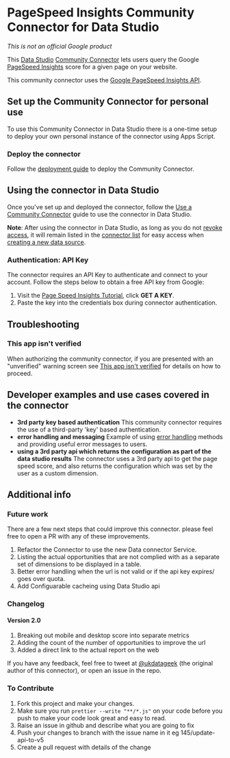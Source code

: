 # PageSpeed Insights Community Connector for Data Studio

*This is not an official Google product*

This [Data Studio] [Community Connector] lets users query the Google
[PageSpeed Insights] score for a given page on your website.

This community connector uses the [Google PageSpeed Insights API].

## Set up the Community Connector for personal use

To use this Community Connector in Data Studio there is a one-time setup to
deploy your own personal instance of the connector using Apps Script.

### Deploy the connector

Follow the [deployment guide] to deploy the Community Connector.

## Using the connector in Data Studio

Once you've set up and deployed the connector, follow the
[Use a Community Connector] guide to use the connector in Data Studio.

**Note**: After using the connector in Data Studio, as long as you do not
[revoke access], it will remain listed in the [connector list] for easy access
when [creating a new data source].

### Authentication: API Key

The connector requires an API Key to authenticate and connect to your account.
Follow the steps below to obtain a free API key from Google:

1. Visit the [Page Speed Insights Tutorial], click **GET A KEY**.
1. Paste the key into the credentials box during connector authentication.

## Troubleshooting

### This app isn't verified

When authorizing the community connector, if you are presented with an
"unverified" warning screen see [This app isn't verified] for details on how to
proceed.

## Developer examples and use cases covered in the connector

- **3rd party key based authentication** This community connector requires the
  use of a third-party 'key' based authentication.
- **error handling and messaging** Example of using [error handling] methods
  and providing useful error messages to users.
- **using a 3rd party api which returns the configuration as part of the data
  studio results** The connector uses a 3rd party api to get the page speed
  score, and also returns the configuration which was set by the user as a
  custom dimension.

## Additional info

### Future work
There are a few next steps that could improve this connector. please feel free
to open a PR with any of these improvements.

1. Refactor the Connector to use the new Data connector Service.
2. Listing the actual opportunities that are not complied with as a separate set of dimensions
   to be displayed in a table.
3. Better error handling when the url is not valid or if the api key expires/
   goes over quota.
4. Add Configuarable cacheing using Data Studio api

### Changelog
#### Version 2.0
1. Breaking out mobile and desktop score into separate metrics
2. Adding the count of the number of opportunities to improve the url
3. Added a direct link to the actual report on the web

If you have any feedback, feel free to tweet at [@ukdatageek] (the original
author of this connector), or open an issue in the repo.

### To Contribute
1. Fork this project and make your changes.
2. Make sure you run `prettier --write "**/*.js"` on your code before you push to make your code look great and easy to read. 
3. Raise an issue in github and describe what you are going to fix 
4. Push your changes to branch with the issue name in it eg 145/update-api-to-v5
5. Create a pull request with details of the change


[Data Studio]: https://datastudio.google.com
[Community Connector]: https://developers.google.com/datastudio/connector
[PageSpeed Insights]: https://developers.google.com/speed/pagespeed/insights/
[Google PageSpeed Insights API]: https://developers.google.com/speed/docs/insights/v5/get-started
[deployment guide]: ../deploy.md
[Use a Community Connector]: https://developers.google.com/datastudio/connector/use
[revoke access]: https://support.google.com/datastudio/answer/9053467
[connector list]: https://datastudio.google.com/c/datasources/create
[creating a new data source]: https://support.google.com/datastudio/answer/6300774
[Page Speed Insights Tutorial]: https://developers.google.com/speed/docs/insights/v4/first-app
[This app isn't verified]: ../verification.md
[error handling]: https://developers.google.com/datastudio/connector/error-handling
[@ukdatageek]: https://twitter.com/ukdatageek
